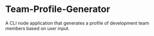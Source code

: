 # Team-Profile-Generator
A CLI node application that generates a profile of development team members based on user input.
